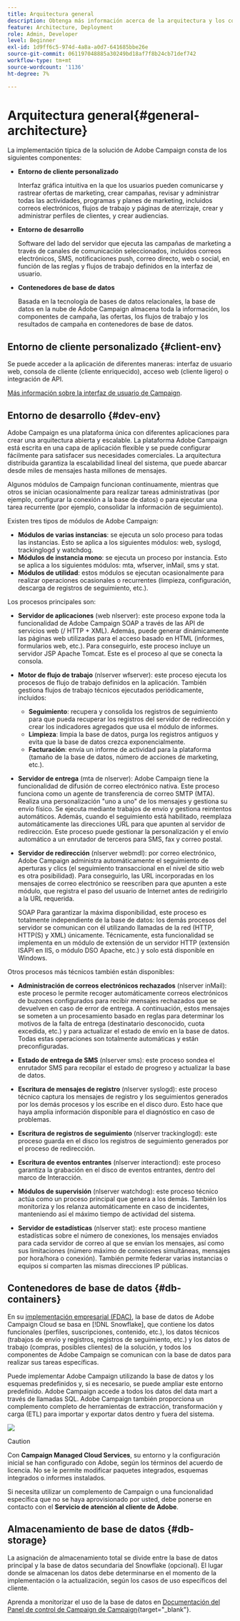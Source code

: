 ```yaml
---
title: Arquitectura general
description: Obtenga más información acerca de la arquitectura y los componentes de Adobe Campaign. Obtenga más información acerca de cómo personalizar la consola de cliente y el entorno.
feature: Architecture, Deployment
role: Admin, Developer
level: Beginner
exl-id: 1d9ff6c5-974d-4a8a-a0d7-641685bbe26e
source-git-commit: 061197048885a30249bd18af7f8b24cb71def742
workflow-type: tm+mt
source-wordcount: '1136'
ht-degree: 7%

---
```


# Arquitectura general{#general-architecture}

La implementación típica de la solución de Adobe Campaign consta de los siguientes componentes:

* **Entorno de cliente personalizado**

  Interfaz gráfica intuitiva en la que los usuarios pueden comunicarse y rastrear ofertas de marketing, crear campañas, revisar y administrar todas las actividades, programas y planes de marketing, incluidos correos electrónicos, flujos de trabajo y páginas de aterrizaje, crear y administrar perfiles de clientes, y crear audiencias.

* **Entorno de desarrollo**

  Software del lado del servidor que ejecuta las campañas de marketing a través de canales de comunicación seleccionados, incluidos correos electrónicos, SMS, notificaciones push, correo directo, web o social, en función de las reglas y flujos de trabajo definidos en la interfaz de usuario.

* **Contenedores de base de datos**

  Basada en la tecnología de bases de datos relacionales, la base de datos en la nube de Adobe Campaign almacena toda la información, los componentes de campaña, las ofertas, los flujos de trabajo y los resultados de campaña en contenedores de base de datos.

## Entorno de cliente personalizado {#client-env}

Se puede acceder a la aplicación de diferentes maneras: interfaz de usuario web, consola de cliente (cliente enriquecido), acceso web (cliente ligero) o integración de API.

[Más información sobre la interfaz de usuario de Campaign](../start/campaign-ui.md).

## Entorno de desarrollo {#dev-env}

Adobe Campaign es una plataforma única con diferentes aplicaciones para crear una arquitectura abierta y escalable. La plataforma Adobe Campaign está escrita en una capa de aplicación flexible y se puede configurar fácilmente para satisfacer sus necesidades comerciales. La arquitectura distribuida garantiza la escalabilidad lineal del sistema, que puede abarcar desde miles de mensajes hasta millones de mensajes.

Algunos módulos de Campaign funcionan continuamente, mientras que otros se inician ocasionalmente para realizar tareas administrativas (por ejemplo, configurar la conexión a la base de datos) o para ejecutar una tarea recurrente (por ejemplo, consolidar la información de seguimiento).

Existen tres tipos de módulos de Adobe Campaign:

* **Módulos de varias instancias**: se ejecuta un solo proceso para todas las instancias. Esto se aplica a los siguientes módulos: web, syslogd, trackinglogd y watchdog.
* **Módulos de instancia mono**: se ejecuta un proceso por instancia. Esto se aplica a los siguientes módulos: mta, wfserver, inMail, sms y stat.
* **Módulos de utilidad**: estos módulos se ejecutan ocasionalmente para realizar operaciones ocasionales o recurrentes (limpieza, configuración, descarga de registros de seguimiento, etc.).

Los procesos principales son:

* **Servidor de aplicaciones** (web nlserver): este proceso expone toda la funcionalidad de Adobe Campaign SOAP a través de las API de servicios web (/ HTTP + XML). Además, puede generar dinámicamente las páginas web utilizadas para el acceso basado en HTML (informes, formularios web, etc.). Para conseguirlo, este proceso incluye un servidor JSP Apache Tomcat. Este es el proceso al que se conecta la consola.

* **Motor de flujo de trabajo** (nlserver wfserver): este proceso ejecuta los procesos de flujo de trabajo definidos en la aplicación. También gestiona flujos de trabajo técnicos ejecutados periódicamente, incluidos:

   * **Seguimiento**: recupera y consolida los registros de seguimiento para que pueda recuperar los registros del servidor de redirección y crear los indicadores agregados que usa el módulo de informes.
   * **Limpieza**: limpia la base de datos, purga los registros antiguos y evita que la base de datos crezca exponencialmente.
   * **Facturación**: envía un informe de actividad para la plataforma (tamaño de la base de datos, número de acciones de marketing, etc.).

* **Servidor de entrega** (mta de nlserver): Adobe Campaign tiene la funcionalidad de difusión de correo electrónico nativa. Este proceso funciona como un agente de transferencia de correo SMTP (MTA). Realiza una personalización &quot;uno a uno&quot; de los mensajes y gestiona su envío físico. Se ejecuta mediante trabajos de envío y gestiona reintentos automáticos. Además, cuando el seguimiento está habilitado, reemplaza automáticamente las direcciones URL para que apunten al servidor de redirección. Este proceso puede gestionar la personalización y el envío automático a un enrutador de terceros para SMS, fax y correo postal.

* **Servidor de redirección** (nlserver webmdl): por correo electrónico, Adobe Campaign administra automáticamente el seguimiento de aperturas y clics (el seguimiento transaccional en el nivel de sitio web es otra posibilidad). Para conseguirlo, las URL incorporadas en los mensajes de correo electrónico se reescriben para que apunten a este módulo, que registra el paso del usuario de Internet antes de redirigirlo a la URL requerida.

  SOAP Para garantizar la máxima disponibilidad, este proceso es totalmente independiente de la base de datos: los demás procesos del servidor se comunican con él utilizando llamadas de la red (HTTP, HTTP(S) y XML) únicamente. Técnicamente, esta funcionalidad se implementa en un módulo de extensión de un servidor HTTP (extensión ISAPI en IIS, o módulo DSO Apache, etc.) y solo está disponible en Windows.

Otros procesos más técnicos también están disponibles:

* **Administración de correos electrónicos rechazados** (nlserver inMail): este proceso le permite recoger automáticamente correos electrónicos de buzones configurados para recibir mensajes rechazados que se devuelven en caso de error de entrega. A continuación, estos mensajes se someten a un procesamiento basado en reglas para determinar los motivos de la falta de entrega (destinatario desconocido, cuota excedida, etc.) y para actualizar el estado de envío en la base de datos. Todas estas operaciones son totalmente automáticas y están preconfiguradas.

* **Estado de entrega de SMS** (nlserver sms): este proceso sondea el enrutador SMS para recopilar el estado de progreso y actualizar la base de datos.

* **Escritura de mensajes de registro** (nlserver syslogd): este proceso técnico captura los mensajes de registro y los seguimientos generados por los demás procesos y los escribe en el disco duro. Esto hace que haya amplia información disponible para el diagnóstico en caso de problemas.

* **Escritura de registros de seguimiento** (nlserver trackinglogd): este proceso guarda en el disco los registros de seguimiento generados por el proceso de redirección.

* **Escritura de eventos entrantes** (nlserver interactiond): este proceso garantiza la grabación en el disco de eventos entrantes, dentro del marco de Interacción.

* **Módulos de supervisión** (nlserver watchdog): este proceso técnico actúa como un proceso principal que genera a los demás. También los monitoriza y los relanza automáticamente en caso de incidentes, manteniendo así el máximo tiempo de actividad del sistema.

* **Servidor de estadísticas** (nlserver stat): este proceso mantiene estadísticas sobre el número de conexiones, los mensajes enviados para cada servidor de correo al que se envían los mensajes, así como sus limitaciones (número máximo de conexiones simultáneas, mensajes por hora/hora o conexión). También permite federar varias instancias o equipos si comparten las mismas direcciones IP públicas.


## Contenedores de base de datos {#db-containers}

En su [implementación empresarial (FDAC)](enterprise-deployment.md), la base de datos de Adobe Campaign Cloud se basa en [!DNL Snowflake], que contiene los datos funcionales (perfiles, suscripciones, contenido, etc.), los datos técnicos (trabajos de envío y registros, registros de seguimiento, etc.) y los datos de trabajo (compras, posibles clientes) de la solución, y todos los componentes de Adobe Campaign se comunican con la base de datos para realizar sus tareas específicas.

Puede implementar Adobe Campaign utilizando la base de datos y los esquemas predefinidos y, si es necesario, se puede ampliar este entorno predefinido. Adobe Campaign accede a todos los datos del data mart a través de llamadas SQL. Adobe Campaign también proporciona un complemento completo de herramientas de extracción, transformación y carga (ETL) para importar y exportar datos dentro y fuera del sistema.

![](assets/data-flow-diagram.png)


>[!CAUTION]
>
>Con **Campaign Managed Cloud Services**, su entorno y la configuración inicial se han configurado con Adobe, según los términos del acuerdo de licencia. No se le permite modificar paquetes integrados, esquemas integrados o informes instalados.
>
>Si necesita utilizar un complemento de Campaign o una funcionalidad específica que no se haya aprovisionado por usted, debe ponerse en contacto con el **Servicio de atención al cliente de Adobe**.

## Almacenamiento de base de datos {#db-storage}

La asignación de almacenamiento total se divide entre la base de datos principal y la base de datos secundaria del Snowflake (opcional). El lugar donde se almacenan los datos debe determinarse en el momento de la implementación o la actualización, según los casos de uso específicos del cliente.

Aprenda a monitorizar el uso de la base de datos en [Documentación del Panel de control de Campaign de Campaign](https://experienceleague.adobe.com/docs/control-panel/using/performance-monitoring/database-monitoring/database-monitoring.html?lang=es){target="_blank"}.